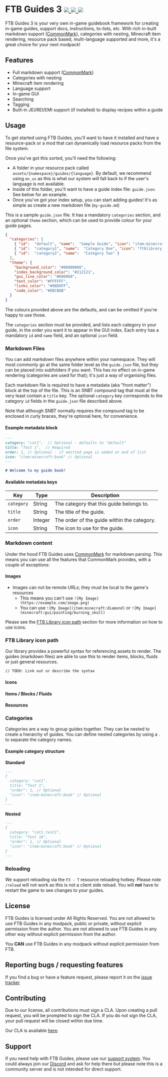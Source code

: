 # FTB Guides 3 [![](http://cf.way2muchnoise.eu/317586.svg) ![](https://cf.way2muchnoise.eu/packs/ftb-guides-2.svg) ![](http://cf.way2muchnoise.eu/versions/317586.svg)](https://www.curseforge.com/minecraft/mc-mods/ftb-guides-2)

FTB Guides 3 is your very own in-game guidebook framework for creating in-game guides, support docs, instructions, to-lists, etc. With rich in-built markdown support ([CommonMark](https://spec.commonmark.org/0.31.2/#introduction)), categories with nesting, Minecraft item rendering, resource pack based, multi-language supported and more, it's a great choice for your next modpack!

## Features

- Full markdown support ([CommonMark](https://spec.commonmark.org/0.31.2/#introduction))
- Categories with nesting
- Minecraft item rendering
- Language support
- In-game GUI
- Searching
- Tagging
- Built-in JEI/REI/EMI support (if installed) to display recipes within a guide

## Usage

To get started using FTB Guides, you'll want to have it installed and have a resource-pack or a mod that can dynamically load resource packs from the file system.

Once you've got this sorted, you'll need the following:

- A folder in your resource pack called `assets/{namespace}/guides/{language}`. By default, we recommend using `en_us` as this is what our system will fall back to if the user's language is not available.
- Inside of this folder, you'll want to have a guide index file: `guide.json`. See below for an example.
- Once you've got your index setup, you can start adding guides! It's as simple as create a new markdown file (`my-guide.md`)

This is a sample `guide.json` file. It has a mandatory `categories` section, and an optional `theme` section, which can be used to provide colour for your guide pages.

```json
{
  "categories": [
    { "id":  "default", "name":  "Sample Guide", "icon": "item:minecraft:stone" },
    { "id":  "category1", "name":  "Category One", "icon": "ftblibrary:icons/heart" },
    { "id":  "category2", "name":  "Category Two" }
  ],
  "theme": {
    "background_color": "#80000000",
    "index_background_color": "#212121",
    "gui_line_color": "#606060",
    "text_color": "#FFFFFF",
    "links_color": "#98D9FF",
    "code_color": "#EBCB8B"
  }
}
```

The colours provided above are the defaults, and can be omitted if you're happy to use those.

The `categories` section must be provided, and lists each category in your guide, in the order you want it to appear in the GUI index. Each entry has a mandatory `id` and `name` field, and an optional `icon` field.

### Markdown Files

You can add markdown files anywhere within your namespace. They will most commonly go at the same folder level as the `guide.json` file, but they can be placed into subfolders if you want. This has no effect on in-game rendering (categories are used for that); it's just a way of organising files.

Each markdown file is required to have a metadata (aka "front matter") block at the top of the file. This is an SNBT compound tag that must at the very least contain a `title` key. The optional `category` key corresponds to the category `id` fields in the `guide.json` file described above.

Note that although SNBT normally requires the compound tag to be enclosed in curly braces, they're optional here, for convenience.

#### Example metadata block

```markdown
---
category: "cat1",  // Optional - defaults to "default"
title: "Test 1",  // Required
order: 1, // Optional - if omitted page is added at end of list
icon: "item:minecraft:book" // Optional
---

# Welcome to my guide book!
```

#### Available metadata keys

| Key | Type | Description |
| --- | --- | --- |
| `category` | String | The category that this guide belongs to. |
| `title` | String | The title of the guide. |
| `order` | Integer | The order of the guide within the category. |
| `icon` | String | The icon to use for the guide. |

### Markdown content

Under the hood FTB Guides uses [CommonMark](https://spec.commonmark.org/0.31.2/#introduction) for markdown parsing. This means you can use all the features that CommonMark provides, with a couple of exceptions:

#### Images

- Images can not be remote URLs; they must be local to the game's resources
  - This means you can't use `![My Image](https://example.com/image.png)`
  - You can use `![My Image](item:minecraft:diamond)` or `![My Image](minecraft:gui/painting/burning_skull)`

Please see the [FTB Library icon path](#ftb-library-icon-path) section for more information on how to use icons.

### FTB Library icon path

Our library provides a powerful syntax for referencing assets to render. The guides (markdown files) are able to use this to render items, blocks, fluids or just general resources.

`// TODO: Link out or describe the syntax`

#### Icons

#### Items / Blocks / Fluids

#### Resources

### Categories

Categories are a way to group guides together. They can be nested to create a hierarchy of guides. You can define nested categories by using a `.` to separate the category names.

#### Example category structure

**Standard**
```markdown
---
{
  category: "cat1",
  title: "Test 1",
  "order": 1, // Optional
  "icon": "item:minecraft:book" // Optional
}
---
```

**Nested**
```markdown
---
{
  category: "cat1.test1",
  title: "Test 1A",
  "order": 1, // Optional
  "icon": "item:minecraft:book" // Optional
}
---
```

### Reloading

We support reloading via the `F3 - T` resource reloading hotkey. Please note `/reload` will not work as this is not a client side reload. You will **not** have to restart the game to see changes to your guides.

## License

FTB Guides is licensed under All Rights Reserved. You are not allowed to use FTB Guides in any modpack, public or private, without explicit permission from the author. You are not allowed to use FTB Guides in any other way without explicit permission from the author.

You **CAN** use FTB Guides in any modpack without explicit permission from FTB.

## Reporting bugs / requesting features

If you find a bug or have a feature request, please report it on the [issue tracker](https://go.ftb.team/support-mod-issues)

## Contributing

Due to our license, all contributions must sign a CLA. Upon creating a pull request, you will be prompted to sign the CLA. If you do not sign the CLA, your pull request will be closed within due time. 

Our CLA is available [here](https://go.ftb.team/doc-mod-dev-cla).

## Support

If you need help with FTB Guides, please use our [support system](https://go.ftb.team/support-mod-issues). You could always join our [Discord](https://go.ftb.team/discord) and ask for help there but please note this is a community server and is not intended for direct support. 

